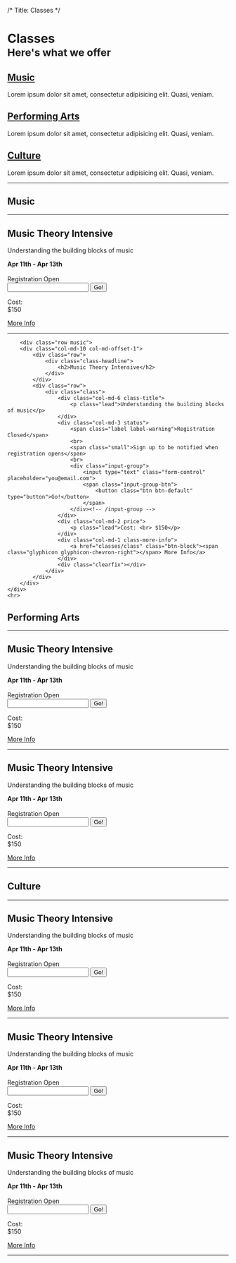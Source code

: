 /*
Title: Classes
*/


<div class="container">
	<div class="page-header">
		<h1>Classes <br><small>Here's what we offer</small></h1>
	</div>	
</div>

<div class="container">
	<div data-spy="affix" data-offset-top="200">
		<div class="stuff">
			<div class="row">
				<div class="col-md-12">
					<div class="row">
						<div class="col-md-4 music">
							<h2><a href="#music">Music</a></h2>
							<p class="lead">Lorem ipsum dolor sit amet, consectetur adipisicing elit. Quasi, veniam.</p>
						</div>
						<div class="col-md-4 performing-arts">
							<h2><a href="#performing-arts">Performing Arts</a></h2>
							<p class="lead">Lorem ipsum dolor sit amet, consectetur adipisicing elit. Quasi, veniam.</p>
						</div>
						<div class="col-md-4 culture">
							<h2><a href="#culture">Culture</a></h2>
							<p class="lead">Lorem ipsum dolor sit amet, consectetur adipisicing elit. Quasi, veniam.</p>
						</div>
					</div>
				</div>
			</div>
			<hr>
		</div>
	</div>
</div>

<div class="container" id="music">
	<div class="row">
		<div class="col-xs-12">
			<h2>Music</h2>
		</div>
	</div>
	<hr>
</div>

<div class="container">
	<div class="row music">
		<div class="col-md-10 col-md-offset-1">
			<div class="row">
				<div class="class-headline">
					<h2>Music Theory Intensive</h2>
				</div>
			</div>
			<div class="row">
				<div class="class">
					<div class="col-md-6 class-title">
						<p class="lead">Understanding the building blocks of music</p>
					</div>
					<div class="col-md-3 status">
						<div class="date-range">
							<strong>Apr 11th - Apr 13th</strong>
						</div>
						<br>
						<span class="label label-info">Registration Open</span>
						<br>
						<div class="input-group hidden">
							<input type="text" class="form-control">
							<span class="input-group-btn">
								<button class="btn btn-default" type="button">Go!</button>
							</span>
						</div><!-- /input-group -->
					</div>
					<div class="col-md-2 price">
						<p class="lead">Cost: <br> $150</p>
					</div>
					<div class="col-md-1 class-more-info">
						<a href="classes/class" class="btn-block"><span class="glyphicon glyphicon-chevron-right"></span> More Info</a>
					</div>
					<div class="clearfix"></div>
				</div>
			</div>
		</div>
	</div>
	<hr>

		<div class="row music">
		<div class="col-md-10 col-md-offset-1">
			<div class="row">
				<div class="class-headline">
					<h2>Music Theory Intensive</h2>
				</div>
			</div>
			<div class="row">
				<div class="class">
					<div class="col-md-6 class-title">
						<p class="lead">Understanding the building blocks of music</p>
					</div>
					<div class="col-md-3 status">
						<span class="label label-warning">Registration Closed</span>
						<br>
						<span class="small">Sign up to be notified when registration opens</span>
						<br>
						<div class="input-group">
							<input type="text" class="form-control" placeholder="you@email.com">
							<span class="input-group-btn">
								<button class="btn btn-default" type="button">Go!</button>
							</span>
						</div><!-- /input-group -->
					</div>
					<div class="col-md-2 price">
						<p class="lead">Cost: <br> $150</p>
					</div>
					<div class="col-md-1 class-more-info">
						<a href="classes/class" class="btn-block"><span class="glyphicon glyphicon-chevron-right"></span> More Info</a>
					</div>
					<div class="clearfix"></div>
				</div>
			</div>
		</div>
	</div>
	<hr>
</div>

<div class="container" id="performing-arts">
	<div class="row">
		<div class="col-xs-12">
			<h2>Performing Arts</h2>
		</div>
	</div>
	<hr>
</div>

<div class="container">
	<div class="row performing-arts">
		<div class="col-md-10 col-md-offset-1">
			<div class="row">
				<div class="class-headline">
					<h2>Music Theory Intensive</h2>
				</div>
			</div>
			<div class="row">
				<div class="class">
					<div class="col-md-6 class-title">
						<p class="lead">Understanding the building blocks of music</p>
					</div>
					<div class="col-md-3 status">
						<div class="date-range">
							<strong>Apr 11th - Apr 13th</strong>
						</div>
						<br>
						<span class="label label-info">Registration Open</span>
						<br>
						<div class="input-group hidden">
							<input type="text" class="form-control">
							<span class="input-group-btn">
								<button class="btn btn-default" type="button">Go!</button>
							</span>
						</div><!-- /input-group -->
					</div>
					<div class="col-md-2 price">
						<p class="lead">Cost: <br> $150</p>
					</div>
					<div class="col-md-1 class-more-info">
						<a href="classes/class" class="btn-block"><span class="glyphicon glyphicon-chevron-right"></span> More Info</a>
					</div>
					<div class="clearfix"></div>
				</div>
			</div>
		</div>
	</div>
	<hr>
</div>

<div class="container">
	<div class="row performing-arts">
		<div class="col-md-10 col-md-offset-1">
			<div class="row">
				<div class="class-headline">
					<h2>Music Theory Intensive</h2>
				</div>
			</div>
			<div class="row">
				<div class="class">
					<div class="col-md-6 class-title">
						<p class="lead">Understanding the building blocks of music</p>
					</div>
					<div class="col-md-3 status">
						<div class="date-range">
							<strong>Apr 11th - Apr 13th</strong>
						</div>
						<br>
						<span class="label label-info">Registration Open</span>
						<br>
						<div class="input-group hidden">
							<input type="text" class="form-control">
							<span class="input-group-btn">
								<button class="btn btn-default" type="button">Go!</button>
							</span>
						</div><!-- /input-group -->
					</div>
					<div class="col-md-2 price">
						<p class="lead">Cost: <br> $150</p>
					</div>
					<div class="col-md-1 class-more-info">
						<a href="classes/class" class="btn-block"><span class="glyphicon glyphicon-chevron-right"></span> More Info</a>
					</div>
					<div class="clearfix"></div>
				</div>
			</div>
		</div>
	</div>
	<hr>
</div>

<div class="container" id="culture">
	<div class="row">
		<div class="col-xs-12">
			<h2>Culture</h2>
		</div>
	</div>
	<hr>
</div>

<div class="container">
	<div class="row culture">
		<div class="col-md-10 col-md-offset-1">
			<div class="row">
				<div class="class-headline">
					<h2>Music Theory Intensive</h2>
				</div>
			</div>
			<div class="row">
				<div class="class">
					<div class="col-md-6 class-title">
						<p class="lead">Understanding the building blocks of music</p>
					</div>
					<div class="col-md-3 status">
						<div class="date-range">
							<strong>Apr 11th - Apr 13th</strong>
						</div>
						<br>
						<span class="label label-info">Registration Open</span>
						<br>
						<div class="input-group hidden">
							<input type="text" class="form-control">
							<span class="input-group-btn">
								<button class="btn btn-default" type="button">Go!</button>
							</span>
						</div><!-- /input-group -->
					</div>
					<div class="col-md-2 price">
						<p class="lead">Cost: <br> $150</p>
					</div>
					<div class="col-md-1 class-more-info">
						<a href="classes/class" class="btn-block"><span class="glyphicon glyphicon-chevron-right"></span> More Info</a>
					</div>
					<div class="clearfix"></div>
				</div>
			</div>
		</div>
	</div>
	<hr>
</div>

<div class="container">
	<div class="row culture">
		<div class="col-md-10 col-md-offset-1">
			<div class="row">
				<div class="class-headline">
					<h2>Music Theory Intensive</h2>
				</div>
			</div>
			<div class="row">
				<div class="class">
					<div class="col-md-6 class-title">
						<p class="lead">Understanding the building blocks of music</p>
					</div>
					<div class="col-md-3 status">
						<div class="date-range">
							<strong>Apr 11th - Apr 13th</strong>
						</div>
						<br>
						<span class="label label-info">Registration Open</span>
						<br>
						<div class="input-group hidden">
							<input type="text" class="form-control">
							<span class="input-group-btn">
								<button class="btn btn-default" type="button">Go!</button>
							</span>
						</div><!-- /input-group -->
					</div>
					<div class="col-md-2 price">
						<p class="lead">Cost: <br> $150</p>
					</div>
					<div class="col-md-1 class-more-info">
						<a href="classes/class" class="btn-block"><span class="glyphicon glyphicon-chevron-right"></span> More Info</a>
					</div>
					<div class="clearfix"></div>
				</div>
			</div>
		</div>
	</div>
	<hr>
</div>

<div class="container">
	<div class="row culture">
		<div class="col-md-10 col-md-offset-1">
			<div class="row">
				<div class="class-headline">
					<h2>Music Theory Intensive</h2>
				</div>
			</div>
			<div class="row">
				<div class="class">
					<div class="col-md-6 class-title">
						<p class="lead">Understanding the building blocks of music</p>
					</div>
					<div class="col-md-3 status">
						<div class="date-range">
							<strong>Apr 11th - Apr 13th</strong>
						</div>
						<br>
						<span class="label label-info">Registration Open</span>
						<br>
						<div class="input-group hidden">
							<input type="text" class="form-control">
							<span class="input-group-btn">
								<button class="btn btn-default" type="button">Go!</button>
							</span>
						</div><!-- /input-group -->
					</div>
					<div class="col-md-2 price">
						<p class="lead">Cost: <br> $150</p>
					</div>
					<div class="col-md-1 class-more-info">
						<a href="classes/class" class="btn-block"><span class="glyphicon glyphicon-chevron-right"></span> More Info</a>
					</div>
					<div class="clearfix"></div>
				</div>
			</div>
		</div>
	</div>
	<hr>
</div>